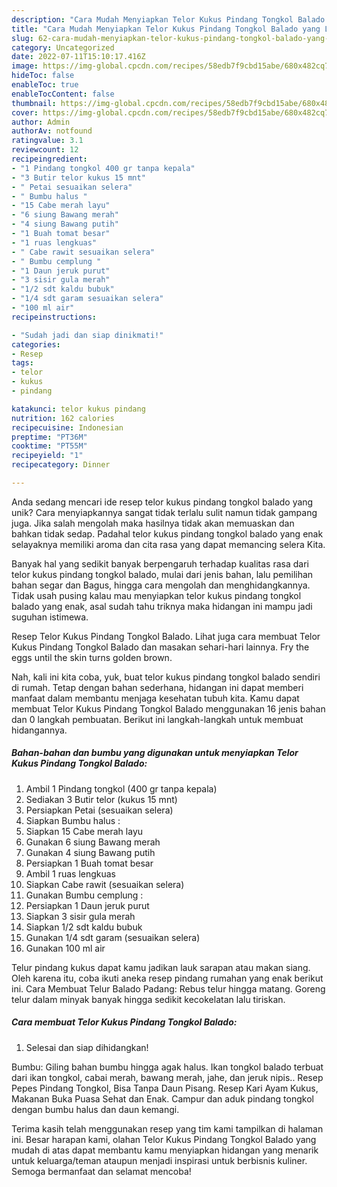 ```yaml
---
description: "Cara Mudah Menyiapkan Telor Kukus Pindang Tongkol Balado yang Lezat"
title: "Cara Mudah Menyiapkan Telor Kukus Pindang Tongkol Balado yang Lezat"
slug: 62-cara-mudah-menyiapkan-telor-kukus-pindang-tongkol-balado-yang-lezat
category: Uncategorized
date: 2022-07-11T15:10:17.416Z
image: https://img-global.cpcdn.com/recipes/58edb7f9cbd15abe/680x482cq70/telor-kukus-pindang-tongkol-balado-foto-resep-utama.jpg
hideToc: false
enableToc: true
enableTocContent: false
thumbnail: https://img-global.cpcdn.com/recipes/58edb7f9cbd15abe/680x482cq70/telor-kukus-pindang-tongkol-balado-foto-resep-utama.jpg
cover: https://img-global.cpcdn.com/recipes/58edb7f9cbd15abe/680x482cq70/telor-kukus-pindang-tongkol-balado-foto-resep-utama.jpg
author: Admin
authorAv: notfound
ratingvalue: 3.1
reviewcount: 12
recipeingredient:
- "1 Pindang tongkol 400 gr tanpa kepala"
- "3 Butir telor kukus 15 mnt"
- " Petai sesuaikan selera"
- " Bumbu halus "
- "15 Cabe merah layu"
- "6 siung Bawang merah"
- "4 siung Bawang putih"
- "1 Buah tomat besar"
- "1 ruas lengkuas"
- " Cabe rawit sesuaikan selera"
- " Bumbu cemplung "
- "1 Daun jeruk purut"
- "3 sisir gula merah"
- "1/2 sdt kaldu bubuk"
- "1/4 sdt garam sesuaikan selera"
- "100 ml air"
recipeinstructions:

- "Sudah jadi dan siap dinikmati!"
categories:
- Resep
tags:
- telor
- kukus
- pindang

katakunci: telor kukus pindang 
nutrition: 162 calories
recipecuisine: Indonesian
preptime: "PT36M"
cooktime: "PT55M"
recipeyield: "1"
recipecategory: Dinner

---
```





Anda sedang mencari ide resep telor kukus pindang tongkol balado yang unik? Cara menyiapkannya sangat tidak terlalu sulit namun tidak gampang juga. Jika salah mengolah maka hasilnya tidak akan memuaskan dan bahkan tidak sedap. Padahal telor kukus pindang tongkol balado yang enak selayaknya memiliki aroma dan cita rasa yang dapat memancing selera Kita.





Banyak hal yang sedikit banyak berpengaruh terhadap kualitas rasa dari telor kukus pindang tongkol balado, mulai dari jenis bahan, lalu pemilihan bahan segar dan Bagus, hingga cara mengolah dan menghidangkannya. Tidak usah pusing kalau mau menyiapkan telor kukus pindang tongkol balado yang enak,      asal sudah tahu triknya maka hidangan ini mampu jadi suguhan istimewa.














Resep Telor Kukus Pindang Tongkol Balado. Lihat juga cara membuat Telor Kukus Pindang Tongkol Balado dan masakan sehari-hari lainnya. Fry the eggs until the skin turns golden brown.






Nah, kali ini kita coba, yuk, buat telor kukus pindang tongkol balado sendiri di rumah. Tetap dengan bahan sederhana, hidangan ini dapat memberi manfaat dalam membantu menjaga kesehatan tubuh kita. Kamu dapat membuat Telor Kukus Pindang Tongkol Balado menggunakan 16 jenis bahan dan 0 langkah pembuatan. Berikut ini langkah-langkah untuk membuat hidangannya.

<!--inarticleads1-->

##### Bahan-bahan dan bumbu yang digunakan untuk menyiapkan Telor Kukus Pindang Tongkol Balado:

1. Ambil 1 Pindang tongkol (400 gr tanpa kepala)
1. Sediakan 3 Butir telor (kukus 15 mnt)
1. Persiapkan  Petai (sesuaikan selera)
1. Siapkan  Bumbu halus :
1. Siapkan 15 Cabe merah layu
1. Gunakan 6 siung Bawang merah
1. Gunakan 4 siung Bawang putih
1. Persiapkan 1 Buah tomat besar
1. Ambil 1 ruas lengkuas
1. Siapkan  Cabe rawit (sesuaikan selera)
1. Gunakan  Bumbu cemplung :
1. Persiapkan 1 Daun jeruk purut
1. Siapkan 3 sisir gula merah
1. Siapkan 1/2 sdt kaldu bubuk
1. Gunakan 1/4 sdt garam (sesuaikan selera)
1. Gunakan 100 ml air


Telur pindang kukus dapat kamu jadikan lauk sarapan atau makan siang. Oleh karena itu, coba ikuti aneka resep pindang rumahan yang enak berikut ini. Cara Membuat Telur Balado Padang: Rebus telur hingga matang. Goreng telur dalam minyak banyak hingga sedikit kecokelatan lalu tiriskan. 

<!--inarticleads2-->

##### Cara membuat Telor Kukus Pindang Tongkol Balado:


1. Selesai dan siap dihidangkan!

Bumbu: Giling bahan bumbu hingga agak halus. Ikan tongkol balado terbuat dari ikan tongkol, cabai merah, bawang merah, jahe, dan jeruk nipis.. Resep Pepes Pindang Tongkol, Bisa Tanpa Daun Pisang. Resep Kari Ayam Kukus, Makanan Buka Puasa Sehat dan Enak. Campur dan aduk pindang tongkol dengan bumbu halus dan daun kemangi. 

Terima kasih telah menggunakan resep yang tim kami tampilkan di halaman ini. Besar harapan kami, olahan Telor Kukus Pindang Tongkol Balado yang mudah di atas dapat membantu kamu menyiapkan hidangan yang menarik untuk keluarga/teman ataupun menjadi inspirasi untuk berbisnis kuliner. Semoga bermanfaat dan selamat mencoba!
